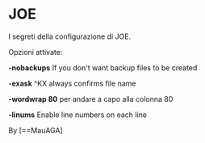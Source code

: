 # JOE 

I segreti della configurazione di JOE.

Opzioni attivate:

**-nobackups**      If you don't want backup files to be created

**-exask**          ^KX always confirms file name

**-wordwrap 80**    per andare a capo alla colonna 80

**-linums**         Enable line numbers on each line



By
[==MauAGA]
